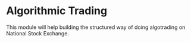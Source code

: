 # Algorithmic Trading

This module will help building the structured way of doing algotrading on National Stock Exchange.